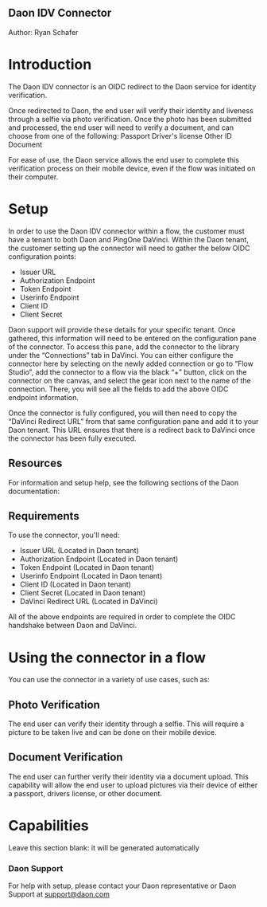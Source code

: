 ## Daon IDV Connector
 
Author: Ryan Schafer
 
 
# Introduction
 
The Daon IDV connector is an OIDC redirect to the Daon service for identity verification.
 
Once redirected to Daon, the end user will verify their identity and liveness through a selfie via photo verification. Once the photo has been submitted and processed, the end user will need to verify a document, and can choose from one of the following: 
Passport
Driver's license
Other ID Document
 
For ease of use, the Daon service allows the end user to complete this verification process on their mobile device, even if the flow was initiated on their computer.
 
# Setup
In order to use the Daon IDV connector within a flow, the customer must have a tenant to both Daon and PingOne DaVinci. Within the Daon tenant, the customer setting up the connector will need to gather the below OIDC configuration points:
* Issuer URL
* Authorization Endpoint
* Token Endpoint
* Userinfo Endpoint
* Client ID
* Client Secret

Daon support will provide these details for your specific tenant. Once gathered, this information will need to be entered on the configuration pane of the connector. To access this pane, add the connector to the library under the “Connections” tab in DaVinci. You can either configure the connector here by selecting on the newly added connection or go to “Flow Studio”, add the connector to a flow via the black “+” button, click on the connector on the canvas, and select the gear icon next to the name of the connection. There, you will see all the fields to add the above OIDC endpoint information.
 
Once the connector is fully configured, you will then need to copy the “DaVinci Redirect URL” from that same configuration pane and add it to your Daon tenant. This URL ensures that there is a redirect back to DaVinci once the connector has been fully executed.
 
 
## Resources
 
For information and setup help, see the following sections of the Daon documentation:

 
 
## Requirements
 
To use the connector, you'll need:
* Issuer URL (Located in Daon tenant)
* Authorization Endpoint (Located in Daon tenant)
* Token Endpoint (Located in Daon tenant)
* Userinfo Endpoint (Located in Daon tenant)
* Client ID (Located in Daon tenant)
* Client Secret (Located in Daon tenant)
* DaVinci Redirect URL (Located in DaVinci)
 
All of the above endpoints are required in order to complete the OIDC handshake between Daon and DaVinci.

 
# Using the connector in a flow
 
You can use the connector in a variety of use cases, such as:
 
 
## Photo Verification
 
The end user can verify their identity through a selfie. This will require a picture to be taken live and can be done on their mobile device.
 
 
## Document Verification
 
The end user can further verify their identity via a document upload. This capability will allow the end user to upload pictures via their device of either a passport, drivers license, or other document.

 
# Capabilities
 
Leave this section blank: it will be generated automatically
 
 
### Daon Support

For help with setup, please contact your Daon representative or Daon Support at support@daon.com

